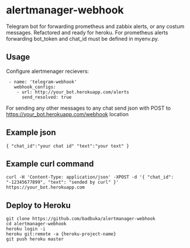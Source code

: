# alertmanager-webhook
Telegram bot for forwarding prometheus and zabbix alerts, or any costum messages.
Refactored and ready for heroku.
For prometheus alerts forwarding bot_token and chat_id must be defined in myenv.py.
## Usage
Configure alertmenager recievers:
```
 - name: 'telegram-webhook'
   webhook_configs:
    - url: http://your_bot.herokuapp.com/alerts
      send_resolved: true
```
For sending any other messages to any chat send json with POST to https://your_bot.herokuapp.com/webhook location
## Example json
```
{ "chat_id":"your chat id" "text":"your text" }
```
## Example curl command 
```
curl -H 'Content-Type: application/json' -XPOST -d '{ "chat_id": "-12345677899", "text": "sended by curl" }' https://your_bot.herokuapp.com
```
## Deploy to Heroku
```
git clone https://github.com/badbuka/alertmanager-webhook
cd alertmanager-webhook
heroku login -i
heroku git:remote -a {heroku-project-name}
git push heroku master
```
